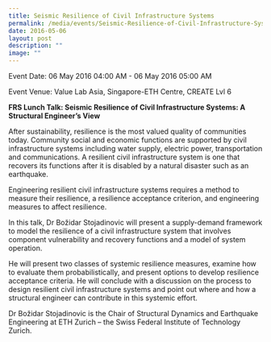 ```yaml
---
title: Seismic Resilience of Civil Infrastructure Systems
permalink: /media/events/Seismic-Resilience-of-Civil-Infrastructure-Systems/
date: 2016-05-06
layout: post
description: ""
image: ""
---
```

Event Date: 06 May 2016 04:00 AM - 06 May 2016 05:00 AM

Event Venue: Value Lab Asia, Singapore-ETH Centre, CREATE Lvl 6

**FRS Lunch Talk: Seismic Resilience of Civil Infrastructure Systems: A Structural Engineer’s View**

After sustainability, resilience is the most valued quality of communities today. Community social and economic functions are supported by civil infrastructure systems including water supply, electric power, transportation and communications. A resilient civil infrastructure system is one that recovers its functions after it is disabled by a natural disaster such as an earthquake.

Engineering resilient civil infrastructure systems requires a method to measure their resilience, a resilience acceptance criterion, and engineering measures to affect resilience.

In this talk, Dr Božidar Stojadinovic will present a supply-demand framework to model the resilience of a civil infrastructure system that involves component vulnerability and recovery functions and a model of system operation.

He will present two classes of systemic resilience measures, examine how to evaluate them probabilistically, and present options to develop resilience acceptance criteria. He will conclude with a discussion on the process to design resilient civil infrastructure systems and point out where and how a structural engineer can contribute in this systemic effort. 

Dr Božidar Stojadinovic is the Chair of Structural Dynamics and Earthquake Engineering at ETH Zurich – the Swiss Federal Institute of Technology Zurich.